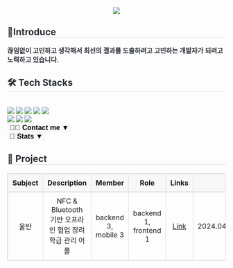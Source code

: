 <div align= "center">
    <img src="https://capsule-render.vercel.app/api?type=waving&color=eebebe&height=120&text=👋%20안녕하세요!%20백엔드%20개발자%20오하빈입니다%20👋&animation=&fontColor=000000&fontSize=40" />
</div>

<div style="text-align: left;"> 
    <h2 style="border-bottom: 1px solid #d8dee4; color: #282d33;"> 🤗Introduce </h2>  
    <div style="font-weight: 700; font-size: 15px; text-align: left; color: #282d33;"> 끊임없이 고민하고 생각해서 최선의 결과를 도출하려고 고민하는 개발자가 되려고 노력하고 있습니다. </div> 
</div>

<div style="text-align: left;">
    <h2 style="border-bottom: 1px solid #d8dee4; color: #282d33;"> 🛠️ Tech Stacks </h2> <br> 
    <div style="text-align: left;"> 
        <img src="https://img.shields.io/badge/Java-007396?style=flat-square&logo=Java&logoColor=white">
        <img src="https://img.shields.io/badge/Spring-6DB33F?style=flat-square&logo=Spring&logoColor=white">
        <img src="https://img.shields.io/badge/Spring Boot-6DB33F?style=flat-square&logo=Spring Boot&logoColor=white">
        <img src="https://img.shields.io/badge/MySQL-4479A1?style=flat-square&logo=MySQL&logoColor=white">
        <img src="https://img.shields.io/badge/MongoDB-47A248?style=flat-square&logo=MongoDB&logoColor=white">
        <br/>
        <img src="https://img.shields.io/badge/Docker-2496ED?style=flat-square&logo=Docker&logoColor=white">
        <img src="https://img.shields.io/badge/Jenkins-D24939?style=flat-square&logo=Jenkins&logoColor=white">
        <img src="https://img.shields.io/badge/Git-F05032?style=flat-square&logo=Git&logoColor=white">
    </div>
</div>

<!-- Contact Me Toggle -->
<div style="text-align: left;">
    <button onclick="toggleVisibility('contactSection')" style="border: none; background-color: #f8f8f8; cursor: pointer; font-size: 16px; font-weight: bold;">🧑‍💻 Contact me ▼</button>
    <div id="contactSection" style="display: none;">
        <br>
        <a href="mailto:dhdudgns6@gmail.com">
            <img src="https://img.shields.io/badge/Gmail-EA4335?style=flat-square&logo=Gmail&logoColor=white&link=mailto:dhdudgns6@gmail.com">
        </a>
        <a href="https://velog.io/@habins226/posts">
            <img src="https://img.shields.io/badge/Velog-20C997?style=flat-square&logo=Velog&logoColor=white&link=https://velog.io/@habins226/posts">
        </a>
    </div>
</div>

<!-- Stats Toggle -->
<div style="text-align: left;">
    <button onclick="toggleVisibility('statsSection')" style="border: none; background-color: #f8f8f8; cursor: pointer; font-size: 16px; font-weight: bold;">🏅 Stats ▼</button>
    <div id="statsSection" style="display: none;">
        <br>
        <img src="https://github-readme-stats.vercel.app/api?username=HabinOH&bg_color=60,aae9cc,ffffff&title_color=000000&text_color=000000" />
        <img src="https://github-readme-stats.vercel.app/api/top-langs/?username=HabinOH&layout=compact&bg_color=60,aae9cc,ffffff&title_color=000000&text_color=000000" />
    </div>
</div>

<div style="text-align: left;"> 
    <h2 style="border-bottom: 1px solid #d8dee4; color: #282d33;"> 📌 Project </h2> 
    <table style="width: 100%; border-collapse: collapse; text-align: center; margin: 20px 0; border: 1px solid #ddd;">
        <thead>
            <tr style="background-color: #f8f8f8; border-bottom: 2px solid #d8dee4;">
                <th style="padding: 10px; border: 1px solid #ddd;">Subject</th>
                <th style="padding: 10px; border: 1px solid #ddd;">Description</th>
                <th style="padding: 10px; border: 1px solid #ddd;">Member</th>
                <th style="padding: 10px; border: 1px solid #ddd;">Role</th>
                <th style="padding: 10px; border: 1px solid #ddd;">Links</th>
                <th style="padding: 10px; border: 1px solid #ddd;">Period</th>
                <th style="padding: 10px; border: 1px solid #ddd;">State</th>
            </tr>
        </thead>
        <tbody>
            <tr>
                <td style="padding: 10px; border: 1px solid #ddd;">울반</td>
                <td style="padding: 10px; border: 1px solid #ddd;">NFC & Bluetooth 기반 오프라인 협업 장려 학급 관리 어플</td>
                <td style="padding: 10px; border: 1px solid #ddd;">backend 3, mobile 3</td>
                <td style="padding: 10px; border: 1px solid #ddd;">backend 1, frontend 1</td>
                <td style="padding: 10px; border: 1px solid #ddd;"><a href="#">Link</a></td>
                <td style="padding: 10px; border: 1px solid #ddd;">2024.04.07~2024.05.20</td>
                <td style="padding: 10px; border: 1px solid #ddd;">COMPLETE</td>
            </tr>
        </tbody>
    </table>
</div>

<script>
    function toggleVisibility(sectionId) {
        const section = document.getElementById(sectionId);
        if (section.style.display === "none") {
            section.style.display = "block";
        } else {
            section.style.display = "none";
        }
    }
</script>
